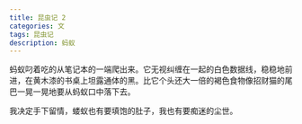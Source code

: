 ```yaml
---
title: 昆虫记 2
categories: 文
tags: 昆虫记
description: 蚂蚁
---
```

蚂蚁叼着吃的从笔记本的一端爬出来。它无视纠缠在一起的白色数据线，稳稳地前进，在黄木漆的书桌上坦露通体的黑。比它个头还大一倍的褐色食物像招财猫的尾巴一晃一晃地要从蚂蚁口中落下去。

我决定手下留情，蝼蚁也有要填饱的肚子，我也有要痴迷的尘世。
